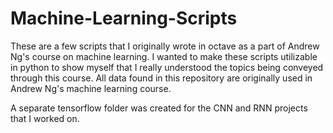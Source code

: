 # Machine-Learning-Scripts
These are a few scripts that I originally wrote in octave as a part of Andrew Ng's course on machine learning. I wanted to make these scripts utilizable in python to show myself that I really understood the topics being conveyed through this course. All data found in this repository are originally used in Andrew Ng's machine learning course.

A separate tensorflow folder was created for the CNN and RNN projects that I worked on.
